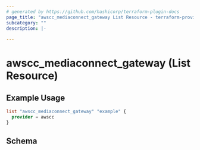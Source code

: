 ```yaml
---
# generated by https://github.com/hashicorp/terraform-plugin-docs
page_title: "awscc_mediaconnect_gateway List Resource - terraform-provider-awscc"
subcategory: ""
description: |-
  
---
```


# awscc_mediaconnect_gateway (List Resource)



## Example Usage

```terraform
list "awscc_mediaconnect_gateway" "example" {
  provider = awscc
}
```

<!-- schema generated by tfplugindocs -->
## Schema
